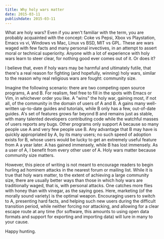 ```yaml
---
title: Why holy wars matter
date: 2015-03-11
publishdate: 2015-03-11
---
```


What are holy wars?  Even if you aren't familiar with the term, you are
probably acquainted with the concept: Coke vs Pepsi, Xbox vs Playstation, Emacs
vs vi, Windows vs Mac, Linux vs BSD, MIT vs GPL.  These are wars waged with few
facts and many personal invectives, in an attempt to assert moral or technical
superiority.  Anyone with a lot of experience with holy wars learn to steer
clear, for nothing good ever comes out of it.  Or does it?

I believe that, even if holy wars may be harmful and ultimately futile, that
there's a real reason for fighting (and hopefully, winning) holy wars, similar
to the reason why real religious wars are fought: community size.

Imagine the following scenario: there are two competing open source programs, A
and B.  For realism, feel free to fill in the spots with Emacs or Vim, in
whichever order you like.  A "wins" the holy war, gaining most, if not all, of
the community in the domain of users of A and B.  A gains many well-written
up-to-date guides and tutorials, while B only has a few, out-of-date guides.
A's set of features grows far beyond B and remains just as stable, with many
talented developers contributing code while the watchful masses of users
reports any bugs.  Other programs only support A because so many people use A
and very few people use B.  Any advantage that B may have is quickly
appropriated by A, by its many users; no such speed of adoption exists for B,
whose users would be lucky to get an extremely useful feature from A a year
later.  A has gained immensely, while B has lost immensely.  As a user of A, I
benefit from every other user of A. Holy wars matter because community size
matters.

However, this piece of writing is not meant to encourage readers to begin
hurling ad hominem attacks in the nearest forum or mailing list.  While it is
true that holy wars matter, to the extent of achieving a large community size,
there are usually better ways than those in which holy wars are traditionally
waged, that is, with personal attacks.  One catches more flies with honey than
with vinegar, as the saying goes.  Here, marketing (of the morally sound
variety) is the optimal weapon.  Encouraging users to switch to A, presenting
hard facts, and helping such new users during the difficult transition period,
while neither forcing nor attacking, and allowing for a clear escape route at
any time (for software, this amounts to using open data formats and support
for exporting and importing data) will lure in many to your cause.

Happy hunting.

